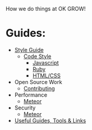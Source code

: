 How we do things at OK GROW!

Guides:
=======

* [Style Guide](https://github.com/okgrow/guides/tree/master/style-guide)
  * [Code Style](https://github.com/okgrow/guides/tree/master/style-guide/code-style)
    * [Javascript](https://github.com/okgrow/guides/tree/master/style-guide/code-style/javascript)
    * [Ruby](https://github.com/okgrow/guides/tree/master/style-guide/code-style/ruby)
    * [HTML/CSS](https://github.com/okgrow/guides/tree/master/style-guide/code-style/html-css)
* Open Source Work
    * [Contributing](https://github.com/okgrow/guides/tree/master/open-source/contributing.md)
* Performance
  * [Meteor](https://github.com/okgrow/guides/tree/master/performance/meteor)
* Security
  * [Meteor](https://github.com/okgrow/guides/tree/master/security/meteor)
* [Useful Guides, Tools & Links](https://github.com/okgrow/guides/tree/master/guides-tools-links)
